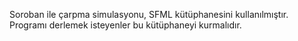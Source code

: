 Soroban ile çarpma simulasyonu, SFML kütüphanesini kullanılmıştır. Programı derlemek isteyenler bu kütüphaneyi kurmalıdır.
